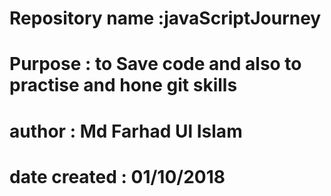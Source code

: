 # Repository name :javaScriptJourney
# Purpose : to Save code and also to practise and hone git skills
# author : Md Farhad Ul Islam
# date created : 01/10/2018
